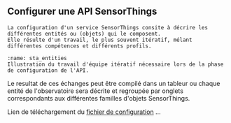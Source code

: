 ## Configurer une API SensorThings

```{admonition} Un travail d'équipe
La configuration d'un service SensorThings consite à décrire les différentes entités ou (objets) qui le composent.
Elle résulte d'un travail, le plus souvent itératif, mélant différentes compétences et différents profils.
```

```{figure} img/configure-loop.png
:name: sta_entities
Illustration du travail d'équipe itératif nécessaire lors de la phase de configuration de l'API.
```
Le resultat de ces échanges peut être compilé dans un tableur ou chaque entité de l'observatoire sera décrite et regroupée par onglets correspondants aux différentes familles d'objets SensorThings.

Lien de téléchargement du [fichier de configuration](https://github.com/geosas/sofair-book/raw/main/files/aghrys_sensorthings.xlsx)
...
